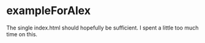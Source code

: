 # exampleForAlex

The single index.html should hopefully be sufficient. I spent a little too much time on this.
